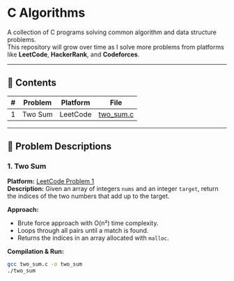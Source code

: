 
# C Algorithms

A collection of C programs solving common algorithm and data structure problems.  
This repository will grow over time as I solve more problems from platforms like **LeetCode**, **HackerRank**, and **Codeforces**.

---

## 📂 Contents

| # | Problem | Platform | File |
|---|---------|----------|------|
| 1 | Two Sum | LeetCode | [two_sum.c](two_sum.c) |

---

## 📜 Problem Descriptions

### 1. Two Sum  
**Platform:** [LeetCode Problem 1](https://leetcode.com/problems/two-sum/)  
**Description:** Given an array of integers `nums` and an integer `target`, return the indices of the two numbers that add up to the target.  

**Approach:**  
- Brute force approach with O(n²) time complexity.  
- Loops through all pairs until a match is found.  
- Returns the indices in an array allocated with `malloc`.  

**Compilation & Run:**
```bash
gcc two_sum.c -o two_sum
./two_sum
